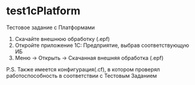 # test1cPlatform
Тестовое задание с Платформами

1) Скачайте внешнюю обработку (.epf)
2) Откройте приложение 1С: Предприятие, выбрав соответствующую ИБ
3) Меню -> Открыть -> Скачанная внешняя обработка (.epf)

P.S. Также имеется конфигурация(.cf), в котором проверял работоспособность в соответствии с Тестовым Заданием
